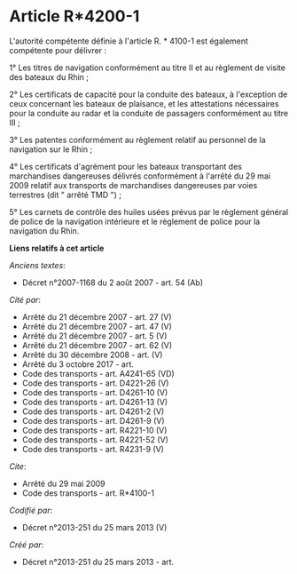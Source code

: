 # Article R*4200-1

L'autorité compétente définie à l'article R. * 4100-1 est également compétente pour délivrer : 

1° Les titres de navigation conformément au titre II et au règlement de visite des bateaux du Rhin ; 

2° Les certificats de capacité pour la conduite des bateaux, à l'exception de ceux concernant les bateaux de plaisance, et
les attestations nécessaires pour la conduite au radar et la conduite de passagers conformément au titre III ; 

3° Les patentes conformément au règlement relatif au personnel de la navigation sur le Rhin ; 

4° Les certificats d'agrément pour les bateaux transportant des marchandises dangereuses délivrés conformément à l'arrêté du
29 mai 2009 relatif aux transports de marchandises dangereuses par voies terrestres (dit " arrêté TMD ") ; 

5° Les carnets de contrôle des huiles usées prévus par le règlement général de police de la navigation intérieure et le
règlement de police pour la navigation du Rhin.

**Liens relatifs à cet article**

_Anciens textes_:

  - Décret n°2007-1168 du 2 août 2007 - art. 54 (Ab)

_Cité par_:

  - Arrêté du 21 décembre 2007 - art. 27 (V)
  - Arrêté du 21 décembre 2007 - art. 47 (V)
  - Arrêté du 21 décembre 2007 - art. 5 (V)
  - Arrêté du 21 décembre 2007 - art. 62 (V)
  - Arrêté du 30 décembre 2008 - art. (V)
  - Arrêté du 3 octobre 2017 - art.
  - Code des transports - art. A4241-65 (VD)
  - Code des transports - art. D4221-26 (V)
  - Code des transports - art. D4261-10 (V)
  - Code des transports - art. D4261-13 (V)
  - Code des transports - art. D4261-2 (V)
  - Code des transports - art. D4261-9 (V)
  - Code des transports - art. R4221-10 (V)
  - Code des transports - art. R4221-52 (V)
  - Code des transports - art. R4231-9 (V)

_Cite_:

  - Arrêté du 29 mai 2009
  - Code des transports - art. R*4100-1

_Codifié par_:

  - Décret n°2013-251 du 25 mars 2013 (V)

_Créé par_:

  - Décret n°2013-251 du 25 mars 2013 - art.
